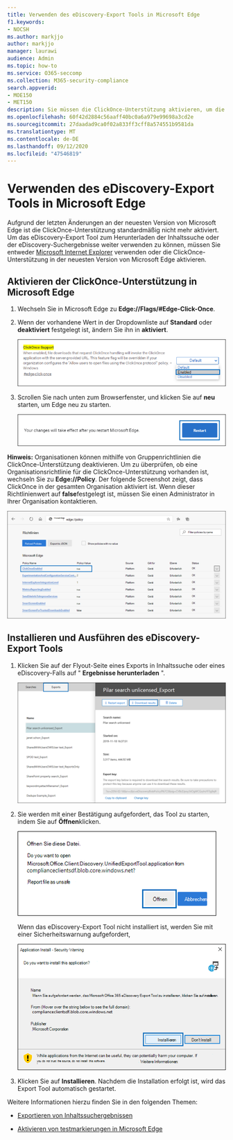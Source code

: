 ```yaml
---
title: Verwenden des eDiscovery-Export Tools in Microsoft Edge
f1.keywords:
- NOCSH
ms.author: markjjo
author: markjjo
manager: laurawi
audience: Admin
ms.topic: how-to
ms.service: O365-seccomp
ms.collection: M365-security-compliance
search.appverid:
- MOE150
- MET150
description: Sie müssen die ClickOnce-Unterstützung aktivieren, um die neueste Version von Microsoft Edge zum Herunterladen von Suchergebnissen aus der Inhaltssuche und von eDiscovery im Security and Compliance Center zu verwenden.
ms.openlocfilehash: 60f42d2884c56aaff40bc0a6a979e99698a3cd2e
ms.sourcegitcommit: 27daadad9ca0f02a833ff3cff8a574551b9581da
ms.translationtype: MT
ms.contentlocale: de-DE
ms.lasthandoff: 09/12/2020
ms.locfileid: "47546819"
---
```

# <a name="use-the-ediscovery-export-tool-in-microsoft-edge"></a>Verwenden des eDiscovery-Export Tools in Microsoft Edge

Aufgrund der letzten Änderungen an der neuesten Version von Microsoft Edge ist die ClickOnce-Unterstützung standardmäßig nicht mehr aktiviert. Um das eDiscovery-Export Tool zum Herunterladen der Inhaltssuche oder der eDiscovery-Suchergebnisse weiter verwenden zu können, müssen Sie entweder [Microsoft Internet Explorer](https://support.microsoft.com/help/17621/internet-explorer-downloads) verwenden oder die ClickOnce-Unterstützung in der neuesten Version von Microsoft Edge aktivieren.

## <a name="enable-clickonce-support-in-microsoft-edge"></a>Aktivieren der ClickOnce-Unterstützung in Microsoft Edge

1. Wechseln Sie in Microsoft Edge zu **Edge://Flags/#Edge-Click-Once**.

2. Wenn der vorhandene Wert in der Dropdownliste auf **Standard** oder **deaktiviert** festgelegt ist, ändern Sie ihn in **aktiviert**.

   ![Auswählen aus Dropdownliste aktiviert](../media/ClickOnceimage1.png)

3. Scrollen Sie nach unten zum Browserfenster, und klicken Sie auf **neu** starten, um Edge neu zu starten.

   ![Klicken Sie auf neu starten](../media/ClickOnceimage2.png)

**Hinweis:** Organisationen können mithilfe von Gruppenrichtlinien die ClickOnce-Unterstützung deaktivieren. Um zu überprüfen, ob eine Organisationsrichtlinie für die ClickOnce-Unterstützung vorhanden ist, wechseln Sie zu **Edge://Policy**. Der folgende Screenshot zeigt, dass ClickOnce in der gesamten Organisation aktiviert ist. Wenn dieser Richtlinienwert auf **false**festgelegt ist, müssen Sie einen Administrator in Ihrer Organisation kontaktieren.

![Liste der Edge-Organisationsrichtlinien](../media/ClickOnceimage3.png)

## <a name="install-and-run-the-ediscovery-export-tool"></a>Installieren und Ausführen des eDiscovery-Export Tools

1. Klicken Sie auf der Flyout-Seite eines Exports in Inhaltssuche oder eines eDiscovery-Falls auf " **Ergebnisse herunterladen** ".

   ![Klicken Sie auf der Flyout-Seite auf Download Ergebnisse, um Suchergebnisse herunterzuladen.](../media/ClickOnceExport1.png)

2. Sie werden mit einer Bestätigung aufgefordert, das Tool zu starten, indem Sie auf **Öffnen**klicken.

   ![Klicken Sie auf öffnen, um das eDiscovery-Export Tool zu starten](../media/ClickOnceimage4.png)

   Wenn das eDiscovery-Export Tool nicht installiert ist, werden Sie mit einer Sicherheitswarnung aufgefordert, 

   ![Klicken Sie auf installieren, um das eDiscovery-Export Tool zu installieren](../media/ClickOnceimage5.png)

3. Klicken Sie auf **Installieren**. Nachdem die Installation erfolgt ist, wird das Export Tool automatisch gestartet.

Weitere Informationen hierzu finden Sie in den folgenden Themen:

- [Exportieren von Inhaltssuchergebnissen ](export-search-results.md)

- [Aktivieren von testmarkierungen in Microsoft Edge](https://microsoftedgesupport.microsoft.com/hc/articles/360034075294-How-to-enable-experiment-flags-in-Microsoft-Edge-Insider-channels)
